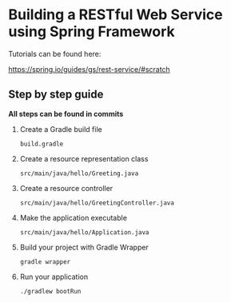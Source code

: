 # Building a RESTful Web Service using Spring Framework

Tutorials can be found here:

https://spring.io/guides/gs/rest-service/#scratch

## Step by step guide

**All steps can be found in commits**

1. Create a Gradle build file 

    `build.gradle`

2. Create a resource representation class 

    `src/main/java/hello/Greeting.java`

3. Create a resource controller

    `src/main/java/hello/GreetingController.java`

4. Make the application executable

    `src/main/java/hello/Application.java`

5. Build your project with Gradle Wrapper

    `gradle wrapper`

6. Run your application

    `./gradlew bootRun`
